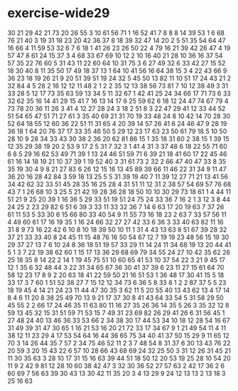 # exercise-wide29
30
21
29
42
21
73
20
26
55
3
10
61
56
71
1
16
52
41
7
8
8
8
14
39
53
1
6
68
76
21
40
3
19
31
18
23
20
42
36
37
8
18
39
32
47
14
20
2
5
51
35
54
64
47
16
66
4
11
59
53
32
6
7
6
18
1
41
26
23
26
50
22
4
79
16
21
39
42
26
47
4
19
57
47
8
61
24
15
37
3
4
68
33
67
69
10
12
2
10
16
40
21
28
10
36
16
37
54
57
35
22
76
60
5
31
43
11
22
60
64
10
31
75
3
6
27
49
32
6
33
42
27
15
52
18
30
40
8
11
35
50
17
49
18
37
13
1
64
10
41
56
16
64
38
15
3
4
22
43
66
9
36
23
18
19
26
21
9
20
51
39
51
19
24
32
5
45
50
13
82
11
10
51
17
24
43
21
2
32
84
4
5
28
2
16
12
12
11
48
2
1
2
2
35
12
13
38
56
73
81
7
10
12
38
49
3
31
33
28
5
12
17
73
35
63
59
13
34
5
11
32
67
1
42
41
25
24
34
66
17
71
73
6
33
32
62
35
16
14
41
29
15
41
7
16
13
14
17
6
25
59
62
6
18
12
24
47
74
67
79
4
73
78
20
36
11
26
3
41
4
12
27
28
24
3
18
2
51
8
3
22
47
29
41
12
33
44
52
51
54
65
47
51
71
27
61
3
35
40
69
21
31
70
19
33
48
24
8
10
42
14
70
28
30
52
64
18
55
12
60
36
22
51
11
31
65
4
20
39
14
57
26
41
6
24
46
47
9
28
19
36
18
1
64
20
76
37
17
33
35
46
50
5
29
12
23
17
63
23
50
61
79
18
5
10
50
28
10
9
28
34
33
43
30
38
2
36
20
62
81
86
15
1
35
18
31
60
2
38
15
1
39
15
12
35
29
38
19
20
2
53
9
17
2
5
31
7
32
3
1
41
4
31
3
37
48
6
18
22
55
71
60
6
8
5
29
16
62
53
49
71
39
1
13
24
46
51
59
71
6
39
21
18
41
60
17
22
45
46
61
16
14
18
19
21
10
37
39
1
19
52
40
3
31
61
73
2
32
2
66
47
40
47
33
8
35
35
19
30
4
9
8
21
27
83
6
26
12
15
16
13
45
89
39
66
11
46
22
31
34
9
11
47
36
20
16
28
42
84
3
59
18
13
25
5
5
31
39
19
40
7
11
39
12
27
71
21
13
41
56
34
42
62
32
33
51
45
28
35
16
25
28
4
31
51
11
12
31
2
38
57
54
69
57
76
68
43
7
1
26
68
10
3
25
5
21
42
19
28
36
28
18
50
10
10
30
29
73
18
61
1
4
44
11
51
21
9
25
20
39
1
16
36
5
29
33
51
19
51
24
75
24
33
36
7
16
2
1
3
12
3
8
44
24
25
2
23
29
82
6
51
6
39
3
33
11
33
32
36
7
14
6
63
17
20
19
63
7
37
26
61
11
53
5
33
30
6
15
66
80
33
40
54
9
11
55
73
16
18
23
2
63
7
33
57
56
11
4
49
60
61
17
16
19
35
1
16
24
66
32
27
27
42
33
6
36
3
33
40
63
82
11
16
31
8
9
73
16
22
42
6
10
8
10
18
39
50
10
11
1
31
4
43
13
63
8
51
67
39
28
32
37
21
33
33
40
8
24
45
11
15
48
76
16
50
54
67
12
7
19
19
23
48
56
15
19
30
29
37
27
13
7
6
10
24
8
36
18
51
19
57
33
29
11
14
24
11
34
68
19
13
20
44
41
5
1
3
7
22
19
38
62
60
1
15
17
13
36
29
68
69
79
34
55
24
27
10
42
35
62
26
25
18
35
8
14
22
2
14
1
19
45
75
51
10
60
65
41
53
10
37
54
22
3
21
9
45
17
12
1
35
6
32
48
44
3
22
31
34
65
67
36
30
41
37
39
6
23
11
27
15
61
64
70
58
12
23
17
8
9
2
20
63
18
41
22
59
50
21
16
51
53
1
36
48
17
30
41
15
5
18
33
17
3
7
60
1
51
52
38
27
7
15
12
12
34
73
6
36
5
8
33
8
1
2
2
87
37
5
5
23
18
19
45
4
14
21
24
23
11
44
47
30
35
3
62
11
5
20
55
40
13
43
62
13
4
17
14
8
4
6
11
20
8
38
25
49
70
13
9
21
17
37
30
8
41
43
64
33
54
5
31
58
29
50
45
55
2
2
66
17
24
46
35
11
63
80
11
16
27
35
26
36
14
35
5
26
3
35
32
12
8
59
13
45
32
15
31
51
59
71
53
15
7
49
31
23
69
82
26
29
41
26
6
31
56
45
1
27
48
24
40
13
46
36
33
53
66
2
34
38
30
17
44
53
34
10
18
12
28
54
16
67
31
49
39
31
47
30
65
1
16
21
53
16
20
21
72
33
17
34
67
9
1
21
49
54
11
4
11
38
12
11
23
29
4
17
53
54
64
16
44
36
65
75
34
40
41
37
50
15
29
9
11
65
12
70
3
14
26
44
35
7
57
2
34
75
46
52
11
2
3
7
48
54
8
31
37
6
30
13
43
76
22
20
59
3
20
15
43
22
6
57
10
28
66
43
68
69
24
32
25
50
3
31
12
26
31
45
21
11
30
35
63
3
28
10
17
31
15
16
63
39
44
51
18
50
12
20
53
19
25
28
10
54
20
11
9
2
42
9
81
12
28
10
60
38
42
47
3
32
30
36
52
27
57
63
2
42
17
36
2
6
60
69
7
56
63
39
30
43
13
30
42
11
35
20
3
4
13
29
9
24
12
13
13
2
13
18
3
25
16
63

